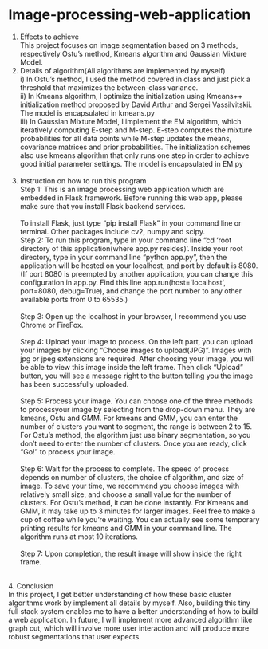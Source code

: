# Image-processing-web-application
1. Effects to achieve<br>
       This project focuses on image segmentation based on 3 methods, respectively Ostu’s method, Kmeans algorithm and Gaussian Mixture
       Model. <br>
2. Details of algorithm(All algorithms are implemented by myself)<br>
       i) In Ostu’s method, I used the method covered in class and just pick a threshold that maximizes the between-class variance.<br>
       ii) In Kmeans algorithm, I optimize the initialization using Kmeans++ initialization method proposed by David Arthur and 
       Sergei Vassilvitskii. The model is encapsulated in kmeans.py<br>
       iii) In Gaussian Mixture Model, I implement the EM algorithm, which iteratively computing E-step and M-step. E-step computes the mixture probabilities for all data points while M-step updates the means, covariance matrices and prior probabilities. The initialization schemes also use kmeans algorithm that only runs one step in order to achieve good initial parameter settings. The model is encapsulated in EM.py<br><br>
3. Instruction on how to run this program<br>
Step 1:
   This is an image processing web application which are embedded in Flask framework. Before running this web app, please make sure that you install Flask
   backend services.<br><br>
   To install Flask, just type “pip install Flask” in your command line or terminal. Other packages include cv2, numpy and scipy.<br>
Step 2:
   To run this program, type in your command line “cd ‘root directory of this application(where app.py resides)’. Inside your root directory, type in your
command line “python app.py”, then the application will be hosted on your localhost, and port by default is 8080.
(If port 8080 is preempted by another application, you can change this configuration in app.py. Find this line app.run(host='localhost', port=8080, debug=True), and
change the port number to any other available ports from 0 to 65535.)<br><br>
Step 3:  Open up the localhost in your browser, I recommend you use Chrome or FireFox. <br><br>
Step 4:   Upload your image to process. On the left part, you can upload your images
by clicking “Choose images to upload(JPG)”. Images with jpg or jpeg extensions
are required. After choosing your image, you will be able to view this image inside
the left frame. Then click “Upload” button, you will see a message right to the button telling you
the image has been successfully uploaded.<br><br>
Step 5:   Process your image. You can choose one of the three methods to processyour image by selecting from the drop-down menu. They are kmeans, Ostu and GMM. For kmeans and GMM, you can enter the number of clusters you want to
segment, the range is between 2 to 15. For Ostu’s method, the algorithm just use
binary segmentation, so you don’t need to enter the number of clusters. Once you
are ready, click “Go!” to process your image.<br><br>
Step 6: Wait for the process to complete. The speed of process depends on number
of clusters, the choice of algorithm, and size of image. To save your time, we
recommend you choose images with relatively small size, and choose a small value
for the number of clusters. For Ostu’s method, it can be done instantly. For Kmeans
and GMM, it may take up to 3 minutes for larger images. Feel free to make a cup
of coffee while you’re waiting. You can actually see some temporary printing results
for kmeans and GMM in your command line. The algorithm runs at most 10
iterations.<br><br>
Step 7: Upon completion, the result image will show inside the right frame.
<br>
4. Conclusion<br>
In this project, I get better understanding of how these basic cluster algorithms work
by implement all details by myself. Also, building this tiny full stack system enables
me to have a better understanding of how to build a web application. In future, I
will implement more advanced algorithm like graph cut, which will involve more
user interaction and will produce more robust segmentations that user expects.<br>

